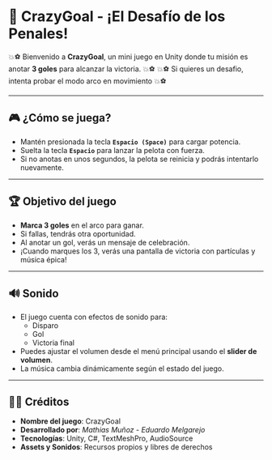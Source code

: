 # 🥅 CrazyGoal - ¡El Desafío de los Penales!

💥⚽ Bienvenido a **CrazyGoal**, un mini juego en Unity donde tu misión es anotar **3 goles** para alcanzar la victoria. 💥⚽
💥⚽ Si quieres un desafio, intenta probar el modo arco en movimiento 💥⚽

---

## 🎮 ¿Cómo se juega?

- Mantén presionada la tecla **`Espacio (Space)`** para cargar potencia.
- Suelta la tecla **`Espacio`** para lanzar la pelota con fuerza.
- Si no anotas en unos segundos, la pelota se reinicia y podrás intentarlo nuevamente.

---

## 🏆 Objetivo del juego

- **Marca 3 goles** en el arco para ganar.
- Si fallas, tendrás otra oportunidad.
- Al anotar un gol, verás un mensaje de celebración.
- ¡Cuando marques los 3, verás una pantalla de victoria con partículas y música épica!

---

## 🔊 Sonido

- El juego cuenta con efectos de sonido para:
  - Disparo
  - Gol
  - Victoria final
- Puedes ajustar el volumen desde el menú principal usando el **slider de volumen**.
- La música cambia dinámicamente según el estado del juego.

---

## 👨‍💻 Créditos

- **Nombre del juego**: CrazyGoal  
- **Desarrollado por**: *Mathias Muñoz* - *Eduardo Melgarejo*  
- **Tecnologías**: Unity, C#, TextMeshPro, AudioSource  
- **Assets y Sonidos**: Recursos propios y libres de derechos
